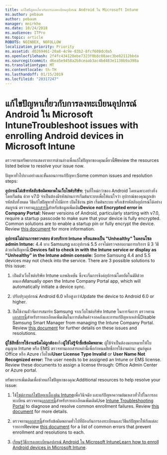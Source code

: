 ```yaml
---
title: แก้ไขปัญหาเกี่ยวกับการลงทะเบียนอุปกรณ์ Android ใน Microsoft Intune
ms.author: pebaum
author: pebaum
manager: mnirkhe
ms.date: 10/24/2018
ms.audience: ITPro
ms.topic: article
ROBOTS: NOINDEX, NOFOLLOW
localization_priority: Priority
ms.assetid: d0269461-20a8-4c9e-83b2-8fcf608dc0a5
ms.openlocfilehash: 2f4fc434128ebe7323f0b8c08aec3be82112bbda
ms.sourcegitcommit: d6ea5e9458a2b8ceaab3ac4bd483e1130b9a398a
ms.translationtype: MT
ms.contentlocale: th-TH
ms.lasthandoff: 01/15/2019
ms.locfileid: "28317247"
---
```

# <a name="troubleshoot-issues-with-enrolling-android-devices-in-microsoft-intune"></a><span data-ttu-id="65bfe-102">แก้ไขปัญหาเกี่ยวกับการลงทะเบียนอุปกรณ์ Android ใน Microsoft Intune</span><span class="sxs-lookup"><span data-stu-id="65bfe-102">Troubleshoot issues with enrolling Android devices in Microsoft Intune</span></span>

<span data-ttu-id="65bfe-103">ตรวจทานทรัพยากรแสดงรายการด้านล่างเพื่อแก้ไขปัญหาของคุณเดี๋ยวนี้</span><span class="sxs-lookup"><span data-stu-id="65bfe-103">Review the resources listed below to resolve your issue now.</span></span>
  
<span data-ttu-id="65bfe-104">ปัญหาทั่วไปบางอย่างและขั้นตอนการแก้ปัญหา:</span><span class="sxs-lookup"><span data-stu-id="65bfe-104">Some common issues and resolution steps:</span></span>
  
 <span data-ttu-id="65bfe-p101">**อุปกรณ์ไม่เข้ารหัสลับข้อผิดพลาดในเว็บไซต์บริษัท:** รุ่นที่ใหม่กว่าของ Android โดยเฉพาะอย่างยิ่งโดยเริ่มต้น ด้วย v7.0 จำเป็นต้องมีรหัสผ่านการเริ่มต้นระบบเพื่อให้แน่ใจว่า อุปกรณ์ของคุณถูกเข้ารหัสลับทั้งหมด วิธีแก้ไขปัญหาทั่วไปมีการ เปิดใช้งาน pin เริ่มต้นระบบ หรือเข้ารหัสลับอุปกรณ์ได้อย่างสมบูรณ์ ตรวจทาน[เอกสารนี้](https://docs.microsoft.com/en-us/intune-user-help/your-device-appears-encrypted-but-cp-says-otherwise-android)สำหรับข้อมูลเพิ่มเติม</span><span class="sxs-lookup"><span data-stu-id="65bfe-p101">**Device not Encrypted error in Company Portal:** Newer versions of Android, particularly starting with v7.0, require a startup passcode to make sure that your device is fully encrypted. Common solutions are to enable a startup pin or fully encrypt the device. Review [this document](https://docs.microsoft.com/en-us/intune-user-help/your-device-appears-encrypted-but-cp-says-otherwise-android) for more information.</span></span> 
  
 <span data-ttu-id="65bfe-p102">**อุปกรณ์ไม่ผ่านการตรวจสอบ ด้วยบริการ Intune หรือแสดงเป็น "Unhealthy" ในคอนโซล admin Intune:** 4.4 บาง Samsung และอุปกรณ์ 5.5 อาจไม่ตรวจสอบถามการบริการ มี 3 วิธีด้วยกันปัญหานี้:</span><span class="sxs-lookup"><span data-stu-id="65bfe-p102">**Devices fail to check in with the Intune service or display as "Unhealthy" in the Intune admin console:** Some Samsung 4.4 and 5.5 devices may not check into the service. There are 3 possible solutions to this issue:</span></span> 
  
1. <span data-ttu-id="65bfe-110">เปิดตัวเว็บไซต์บริษัท Intune แอพลิเคชัน ซึ่งจะเริ่มการซิงค์อุปกรณ์โดยอัตโนมัติด้วยตนเอง</span><span class="sxs-lookup"><span data-stu-id="65bfe-110">Manually open the Intune Company Portal app, which will automatically initiate a device sync.</span></span>
    
2. <span data-ttu-id="65bfe-111">ปรับปรุงอุปกรณ์ Android 6.0 หรือสูงกว่า</span><span class="sxs-lookup"><span data-stu-id="65bfe-111">Update the device to Android 6.0 or higher.</span></span>
    
3. <span data-ttu-id="65bfe-p103">ปิดใช้งานตัวจัดการสมาร์ท Samsung จากเว็บไซต์บริษัท Intune ในการจัดการ ตรวจทาน[เอกสารนี้](https://docs.microsoft.com/en-us/intune-classic/troubleshoot/troubleshoot-device-enrollment-in-intune#devices-fail-to-check-in-with-the-intune-service-and-display-as-unhealthy-in-the-intune-admin-console)สำหรับรายละเอียดเพิ่มเติมในการตัดสินค้าจากคลังและการแก้ปัญหาเหล่านี้</span><span class="sxs-lookup"><span data-stu-id="65bfe-p103">Disable Samsung Smart Manager from managing the Intune Company Portal. Review [this document](https://docs.microsoft.com/en-us/intune-classic/troubleshoot/troubleshoot-device-enrollment-in-intune#devices-fail-to-check-in-with-the-intune-service-and-display-as-unhealthy-in-the-intune-admin-console) for further details on these issues and resolutions.</span></span> 
    
 <span data-ttu-id="65bfe-p104">**ผู้ใช้สิทธิ์การใช้งานชนิดไม่ถูกต้อง**หรือ**ผู้ใช้ไม่รู้จักชื่อข้อผิดพลาด:** ผู้ใช้จำเป็นต้องมอบหมายให้ใบอนุญาต Intune หรือ EMS ตรวจทานเอกสารเหล่านี้เพื่อกำหนดสิทธิ์การใช้งานผ่าน: ศูนย์ดูแล Office หรือ Azure เว็บไซต์</span><span class="sxs-lookup"><span data-stu-id="65bfe-p104">**User License Type Invalid** or **User Name Not Recognized error:** The user needs to be assigned an Intune or EMS license. Review these documents to assign a license through: Office Admin Center or Azure portal.</span></span> 
  
<span data-ttu-id="65bfe-116">ทรัพยากรเพิ่มเติมเพื่อช่วยแก้ไขปัญหาของคุณ:</span><span class="sxs-lookup"><span data-stu-id="65bfe-116">Additional resources to help resolve your issue:</span></span>
  
1. <span data-ttu-id="65bfe-p105">ใช้[ไซต์การแก้ไขปัญหาเบื้องต้น Intune](https://devicemanagement.microsoft.com/#blade/Microsoft_Intune_DeviceSettings/TroubleshootBlade)เพื่อวินิจฉัย และแก้ปัญหาความล้มเหลวทั่วไปในการลงทะเบียน ตรวจทาน[เอกสารนี้](https://docs.microsoft.com/en-us/intune/help-desk-operators)สำหรับรายละเอียดเพิ่มเติม</span><span class="sxs-lookup"><span data-stu-id="65bfe-p105">Use [Intune Troubleshooting Portal](https://devicemanagement.microsoft.com/#blade/Microsoft_Intune_DeviceSettings/TroubleshootBlade) to diagnose and resolve common enrollment failures. Review [this document](https://docs.microsoft.com/en-us/intune/help-desk-operators) for more details.</span></span> 
    
2. <span data-ttu-id="65bfe-119">ตรวจทาน[เอกสารนี้](https://docs.microsoft.com/en-us/intune-classic/Troubleshoot/troubleshoot-device-enrollment-in-intune)สำหรับข้อผิดพลาดทั่วไปที่ป้องกันการลงทะเบียนและวิธีแก้ปัญหาให้กับแต่ละรายการ</span><span class="sxs-lookup"><span data-stu-id="65bfe-119">Review [this document](https://docs.microsoft.com/en-us/intune-classic/Troubleshoot/troubleshoot-device-enrollment-in-intune) for a list of common errors that prevent enrollment and resolutions to each.</span></span> 
    
3. <span data-ttu-id="65bfe-120">[เรียนรู้วิธีการลงทะเบียนอุปกรณ์ Android ใน Microsoft Intune](https://docs.microsoft.com/en-us/intune/android-enroll)</span><span class="sxs-lookup"><span data-stu-id="65bfe-120">[Learn how to enroll Android devices in Microsoft Intune](https://docs.microsoft.com/en-us/intune/android-enroll).</span></span>
    

